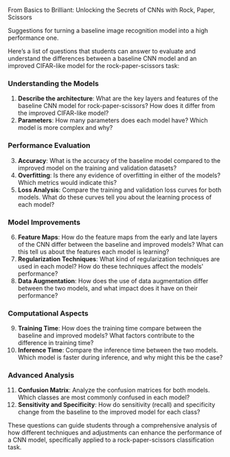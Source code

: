 From Basics to Brilliant: Unlocking the Secrets of CNNs with Rock, Paper, Scissors

Suggestions for turning a baseline image recognition model into a high performance one.

Here’s a list of questions that students can answer to evaluate and understand the differences between a baseline CNN model and an improved CIFAR-like model for the rock-paper-scissors task:

### Understanding the Models
1. **Describe the architecture**: What are the key layers and features of the baseline CNN model for rock-paper-scissors? How does it differ from the improved CIFAR-like model?
2. **Parameters**: How many parameters does each model have? Which model is more complex and why?

### Performance Evaluation
3. **Accuracy**: What is the accuracy of the baseline model compared to the improved model on the training and validation datasets?
4. **Overfitting**: Is there any evidence of overfitting in either of the models? Which metrics would indicate this?
5. **Loss Analysis**: Compare the training and validation loss curves for both models. What do these curves tell you about the learning process of each model?

### Model Improvements
6. **Feature Maps**: How do the feature maps from the early and late layers of the CNN differ between the baseline and improved models? What can this tell us about the features each model is learning?
7. **Regularization Techniques**: What kind of regularization techniques are used in each model? How do these techniques affect the models' performance?
8. **Data Augmentation**: How does the use of data augmentation differ between the two models, and what impact does it have on their performance?

### Computational Aspects
9. **Training Time**: How does the training time compare between the baseline and improved models? What factors contribute to the difference in training time?
10. **Inference Time**: Compare the inference time between the two models. Which model is faster during inference, and why might this be the case?

### Advanced Analysis
11. **Confusion Matrix**: Analyze the confusion matrices for both models. Which classes are most commonly confused in each model?
12. **Sensitivity and Specificity**: How do sensitivity (recall) and specificity change from the baseline to the improved model for each class?

These questions can guide students through a comprehensive analysis of how different techniques and adjustments can enhance the performance of a CNN model, specifically applied to a rock-paper-scissors classification task.
